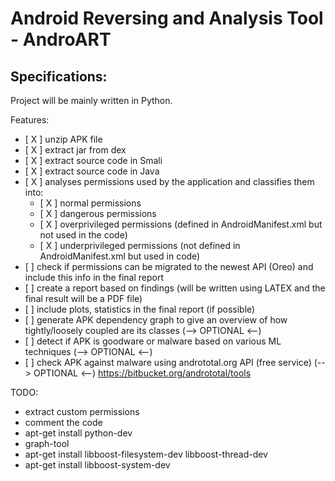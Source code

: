 # Android Reversing and Analysis Tool - AndroART

## Specifications:
Project will be mainly written in Python. 

Features: <br/>
*    \[ X \] unzip APK file <br/>
*    \[ X \] extract jar from dex <br/>
*    \[ X \] extract source code in Smali <br/>
*    \[ X \] extract source code in Java <br/>
*    \[ X \] analyses permissions used by the application and classifies them into: <br/>
     * \[ X \] normal permissions
     * \[ X \] dangerous permissions
     * \[ X \] overprivileged permissions (defined in AndroidManifest.xml but not used in the code)
     * \[ X \] underprivileged permissions (not defined in AndroidManifest.xml but used in code) <br/>
*   \[ \] check if permissions can be migrated to the newest API (Oreo) and include this info in the final report 
*   \[ \] create a report based on findings (will be written using LATEX and the final result will be a PDF file)
*   \[ \] include plots, statistics in the final report (if possible)
*   \[ \] generate APK dependency graph to give an overview of how tightly/loosely coupled are its classes (--> OPTIONAL <--)
*   \[ \] detect if APK is goodware or malware based on various ML techniques (--> OPTIONAL <--)
*   \[ \] check APK against malware using andrototal.org API (free service) (--> OPTIONAL <--) https://bitbucket.org/andrototal/tools <br/>

TODO:
- extract custom permissions
- comment the code
- apt-get install python-dev
- graph-tool
- apt-get install libboost-filesystem-dev libboost-thread-dev
- apt-get install libboost-system-dev